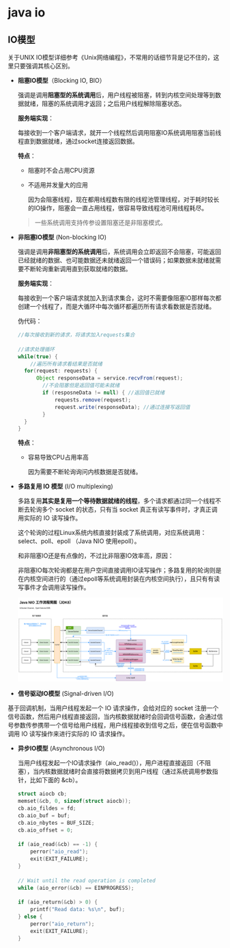 # java io

## IO模型

关于UNIX IO模型详细参考《Unix网络编程》，不常用的话细节背是记不住的，这里只要强调其核心区别。

+ **阻塞IO模型**（Blocking IO, BIO）

  强调是调用**阻塞型的系统调用**后，用户线程被阻塞，转到内核空间处理等到数据就绪，阻塞的系统调用才返回；之后用户线程解除阻塞状态。

  **服务端实现**：

  每接收到一个客户端请求，就开一个线程然后调用阻塞IO系统调用阻塞当前线程直到数据就绪，通过socket连接返回数据。

  **特点**：

  + 阻塞时不会占用CPU资源

  + 不适用并发量大的应用

    因为会阻塞线程，现在都用线程数有限的线程池管理线程，对于耗时较长的IO操作，阻塞会一直占用线程，很容易导致线程池可用线程耗尽。

  > 一些系统调用支持传参设置阻塞还是非阻塞模式。

+ **非阻塞IO模型** (Non-blocking IO)

  强调是调用**非阻塞型的系统调用**后，系统调用会立即返回不会阻塞，可能返回已经就绪的数据、也可能数据还未就绪返回一个错误码；如果数据未就绪就需要不断轮询重新调用直到获取就绪的数据。

  **服务端实现**：

  每接收到一个客户端请求就加入到请求集合，这时不需要像阻塞IO那样每次都创建一个线程了，而是大循环中每次循环都遍历所有请求看数据是否就绪。

  伪代码：

  ```java
  //每次接收到新的请求，将请求加入requests集合
  
  //请求处理循环
  while(true) {
      //遍历所有请求看结果是否就绪
  	for(request: requests) {
  	 	Object responseData = service.recvFrom(request);
          //不会阻塞但是返回值可能未就绪
          if (resposneData != null) { //返回值已就绪
              requests.remove(request);
              request.write(responseData); //通过连接写返回值
          }
  	}
  }
  ```

  **特点**：

  + 容易导致CPU占用率高

    因为需要不断轮询询问内核数据是否就绪。

+ **多路复用 IO 模型** (I/O multiplexing)

  多路复用**其实是复用一个等待数据就绪的线程**，多个请求都通过同一个线程不断去轮询多个 socket 的状态，只有当 socket 真正有读写事件时，才真正调用实际的 IO 读写操作。

  这个轮询的过程Linux系统内核直接封装成了系统调用，对应系统调用：select、poll、epoll （Java NIO 使用epoll）。

  和非阻塞IO还是有点像的，不过比非阻塞IO效率高，原因：

  非阻塞IO每次轮询都是在用户空间直接调用IO读写操作；多路复用的轮询则是在内核空间进行的（通过epoll等系统调用封装在内核空间执行），且只有有读写事件才会调用读写操作。

  ![java-nio-overview.png](./java-nio-overview.png)

+  **信号驱动IO模型** (Signal-driven I/O)

  基于回调机制，当用户线程发起一个 IO 请求操作，会给对应的 socket 注册一个信号函数，然后用户线程直接返回，当内核数据就绪时会回调信号函数，会通过信号参数传参携带一个信号给用户线程，用户线程接收到信号之后，便在信号函数中调用 IO 读写操作来进行实际的 IO 请求操作。

+ **异步IO模型** (Asynchronous I/O)

  当用户线程发起一个IO请求操作（aio_read()），用户进程直接返回（不阻塞），当内核数据就绪时会直接将数据拷贝到用户线程（通过系统调用参数指针，比如下面的 &cb）。

  ```c
  struct aiocb cb;
  memset(&cb, 0, sizeof(struct aiocb));
  cb.aio_fildes = fd;
  cb.aio_buf = buf;
  cb.aio_nbytes = BUF_SIZE;
  cb.aio_offset = 0;
  
  if (aio_read(&cb) == -1) {
      perror("aio_read");
      exit(EXIT_FAILURE);
  }
  
  // Wait until the read operation is completed
  while (aio_error(&cb) == EINPROGRESS);
  
  if (aio_return(&cb) > 0) {
      printf("Read data: %s\n", buf);
  } else {
      perror("aio_return");
      exit(EXIT_FAILURE);
  }
  ```

  